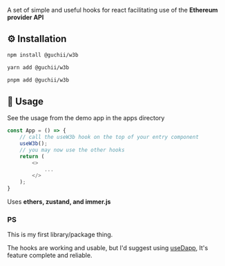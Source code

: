 A set of simple and useful hooks for react facilitating use of the <b>Ethereum provider API</b>

## ⚙ Installation️

```sh
npm install @guchii/w3b
```

```sh
yarn add @guchii/w3b
```

```sh
pnpm add @guchii/w3b
```

## 🧠 Usage

See the usage from the demo app in the apps directory

```js
const App = () => {
    // call the useW3b hook on the top of your entry component 
    useW3b(); 
    // you may now use the other hooks
    return (
        <>
            ...
        </>
    );
}
```
Uses <b>ethers, zustand, and immer.js</b>

### PS
This is my first library/package thing.

The hooks are working and usable, but I'd suggest using [useDapp](https://github.com/TrueFiEng/useDApp/), It's feature complete and reliable.